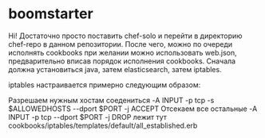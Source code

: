 boomstarter
===========

Hi!
Достаточно просто поставить chef-solo и перейти в директорию chef-repo в данном репозитории.
После чего, можно по очереди исполнять cookbooks при желании можно использовать web.json, предварительно вписав порядок исполнения cookbooks.
Сначала должна установиться java, затем elasticsearch, затем iptables.

iptables настраивается примерно следующим образом:

Разрешаем нужным хостам соедениться
-A INPUT -p tcp -s $ALLOWEDHOSTS --dport $PORT -j ACCEPT
Отсекаем все остальные
-A INPUT -p tcp --dport $PORT -j DROP
лежит тут
cookbooks/iptables/templates/default/all_established.erb
